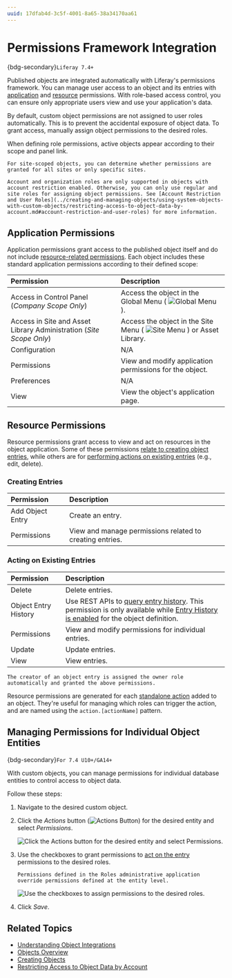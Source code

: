 ```yaml
---
uuid: 17dfab4d-3c5f-4001-8a65-38a34170aa61
---
```

# Permissions Framework Integration

{bdg-secondary}`Liferay 7.4+`

Published objects are integrated automatically with Liferay's permissions framework. You can manage user access to an object and its entries with [application](#application-permissions) and [resource](#resource-permissions) permissions. With role-based access control, you can ensure only appropriate users view and use your application's data.

By default, custom object permissions are not assigned to user roles automatically. This is to prevent the accidental exposure of object data. To grant access, manually assign object permissions to the desired roles.

When defining role permissions, active objects appear according to their scope and panel link.

```{tip}
For site-scoped objects, you can determine whether permissions are granted for all sites or only specific sites.
```

```{important}
Account and organization roles are only supported in objects with account restriction enabled. Otherwise, you can only use regular and site roles for assigning object permissions. See [Account Restriction and User Roles](../creating-and-managing-objects/using-system-objects-with-custom-objects/restricting-access-to-object-data-by-account.md#account-restriction-and-user-roles) for more information.
```

## Application Permissions

Application permissions grant access to the published object itself and do not include [resource-related permissions](#resource-permissions). Each object includes these standard application permissions according to their defined scope:

| Permission                                                          | Description                                                                                                  |
|:--------------------------------------------------------------------|:-------------------------------------------------------------------------------------------------------------|
| Access in Control Panel (*Company Scope Only*)                      | Access the object in the Global Menu ( ![Global Menu](../../../images/icon-applications-menu.png) ).         |
| Access in Site and Asset Library Administration (*Site Scope Only*) | Access the object in the Site Menu ( ![Site Menu](../../../images/icon-product-menu.png) ) or Asset Library. |
| Configuration                                                       | N/A                                                                                                          |
| Permissions                                                         | View and modify application permissions for the object.                                                      |
| Preferences                                                         | N/A                                                                                                          |
| View                                                                | View the object's application page.                                                                          |

## Resource Permissions

Resource permissions grant access to view and act on resources in the object application. Some of these permissions [relate to creating object entries](#creating-entries), while others are for [performing actions on existing entries](#acting-on-existing-entries) (e.g., edit, delete).

### Creating Entries

| Permission       | Description                                              |
|:-----------------|:---------------------------------------------------------|
| Add Object Entry | Create an entry.                                         |
| Permissions      | View and manage permissions related to creating entries. |

### Acting on Existing Entries

| Permission           | Description                                                                                                                                                                                                                                                                                                        |
|:---------------------|:-------------------------------------------------------------------------------------------------------------------------------------------------------------------------------------------------------------------------------------------------------------------------------------------------------------------|
| Delete               | Delete entries.                                                                                                                                                                                                                                                                                                    |
| Object Entry History | Use REST APIs to [query entry history](./using-custom-object-apis/using-nestedfields-to-audit-entry-history.md). This permission is only available while [Entry History is enabled](../creating-and-managing-objects/auditing-object-definition-events.md#enabling-entry-history) for the object definition. |
| Permissions          | View and modify permissions for individual entries.                                                                                                                                                                                                                                                                |
| Update               | Update entries.                                                                                                                                                                                                                                                                                                    |
| View                 | View entries.                                                                                                                                                                                                                                                                                                      |

```{note}
The creator of an object entry is assigned the owner role automatically and granted the above permissions.
```

Resource permissions are generated for each [standalone action](../creating-and-managing-objects/actions/using-manual-actions.md) added to an object. They're useful for managing which roles can trigger the action, and are named using the `action.[actionName]` pattern.

## Managing Permissions for Individual Object Entities

{bdg-secondary}`For 7.4 U10+/GA14+`

With custom objects, you can manage permissions for individual database entities to control access to object data.

Follow these steps:

1. Navigate to the desired custom object.

1. Click the *Actions* button (![Actions Button](../../../images/icon-actions.png)) for the desired entity and select *Permissions*.

   ![Click the Actions button for the desired entity and select Permissions.](./permissions-framework-integration/images/01.png)

1. Use the checkboxes to grant permissions to [act on the entry](#acting-on-existing-entries) permissions to the desired roles.

   ```{note}
   Permissions defined in the Roles administrative application override permissions defined at the entity level.
   ```

   ![Use the checkboxes to assign permissions to the desired roles.](./permissions-framework-integration/images/02.png)

1. Click *Save*.

## Related Topics

* [Understanding Object Integrations](../understanding-object-integrations.md)
* [Objects Overview](../../objects.md)
* [Creating Objects](../creating-and-managing-objects/creating-objects.md)
* [Restricting Access to Object Data by Account](../creating-and-managing-objects/using-system-objects-with-custom-objects/restricting-access-to-object-data-by-account.md)
